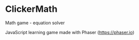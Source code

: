 # ClickerMath
Math game - equation solver

JavaScript learning game made with Phaser (https://phaser.io)
